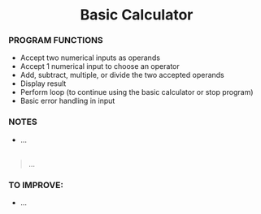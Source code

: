  **<h1 align="center">Basic Calculator</h1>**

### **PROGRAM FUNCTIONS**
- Accept two numerical inputs as operands
- Accept 1 numerical input to choose an operator
- Add, subtract, multiple, or divide the two accepted operands
- Display result
- Perform loop (to continue using the basic calculator or stop program)
- Basic error handling in input

### **NOTES**
- ...
<br/><br/>
>...

### **TO IMPROVE:**
- ...
